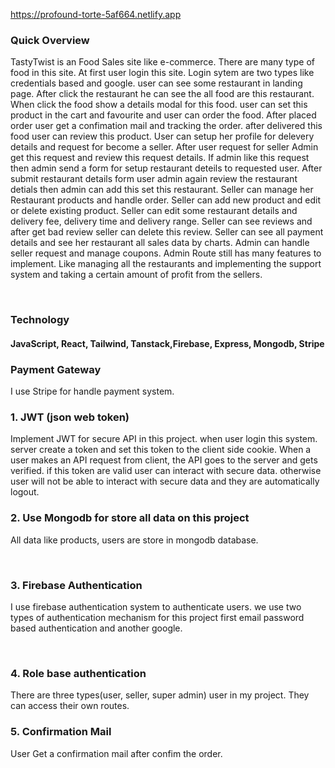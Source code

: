 https://profound-torte-5af664.netlify.app

### **Quick Overview** <br>

<p>TastyTwist is an Food Sales site like e-commerce. There are many type of food in this site. At first user login this site. Login sytem are two types like credentials based and google. user can see some restaurant in landing page. After click the restaurant he can see the all food are this restaurant. When click the food show a details modal for this food. user can set this product in the cart and favourite and user can order the food. After placed order user get a confimation mail and tracking the order. after delivered this food user can review this product. User can setup her profile for delevery details and request for become a seller. After user request for seller Admin get this request and review this request details. If admin like this request then admin send a form for setup restaurant deteils to requested user. After submit restaurant details form user admin again review the restaurant detials then admin can add this set this restaurant. Seller can manage her Restaurant products and handle order. Seller can add new product and edit or delete existing product. Seller can edit some restaurant details and delivery fee, delivery time and delivery range. Seller can see reviews and after get bad review seller can delete this review. Seller can see all payment details and see her restaurant all sales data by charts. Admin can handle seller request and manage coupons. Admin Route still has many features to implement. Like managing all the restaurants and implementing the support system and taking a certain amount of profit from the sellers.
</p> <br>

### **Technology** <br>

#### **JavaScript, React, Tailwind, Tanstack,Firebase, Express, Mongodb, Stripe**

### **Payment Gateway** <br>

<p>I use Stripe for handle payment system.</p>

### **1. JWT (json web token)** <br>

<p>Implement JWT for secure API in this project. when user login this system. server create a token and set this token to the client side cookie. When a user makes an API request from client, the API goes to the server and gets verified. if this token are valid user can interact with secure data. otherwise user will not be able to interact with secure data and they are automatically logout.
 </p>

### **2. Use Mongodb for store all data on this project** <br>

<p>All data like products, users are store in mongodb database.</p> <br>

### **3. Firebase Authentication** <br>

<p>I use firebase authentication system to authenticate users. we use two types of authentication mechanism for this project first email password based authentication and another google.</p> <br>

### **4. Role base authentication** <br>

<p>There are three types(user, seller, super admin) user in my project. They can access their own routes.</p>

### **5. Confirmation Mail** <br>

<p>User Get a confirmation mail after confim the order.</p>
